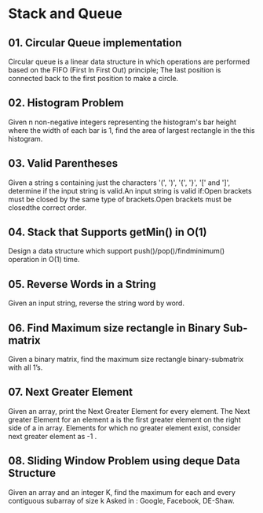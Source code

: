 # Stack and Queue
## 01. Circular Queue implementation
Circular queue is a linear data structure in which operations are performed based on the FIFO (First In First Out) principle; The last position is connected back to the first position to make a circle.
## 02. Histogram Problem
Given n non-negative integers representing the histogram's bar height where the width of each bar is 1, find the area of largest rectangle in the this histogram.
## 03. Valid Parentheses
Given a string s containing just the characters '(', ')', '{', '}', '[' and ']', determine if the input string is valid.An input string is valid if:Open brackets must be closed by the same type of brackets.Open brackets must be closedthe correct order.
## 04. Stack that Supports getMin() in O(1)
Design a data structure which support push()/pop()/findminimum() operation in O(1) time.
## 05. Reverse Words in a String
 Given an input string, reverse the string word by word.
## 06. Find Maximum size rectangle in Binary Sub-matrix
Given a binary matrix, find the maximum size rectangle binary-submatrix with all 1’s.
## 07. Next Greater Element
 Given an array, print the Next Greater Element for every element. The Next greater Element for an element a is the first greater element on the right side of a in array. Elements for which no greater element exist, consider next greater element as -1 .
## 08. Sliding Window Problem using deque Data Structure
Given an array and an integer K, find the maximum for each and every contiguous subarray of size k Asked in : Google, Facebook, DE-Shaw.
